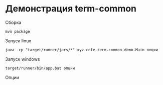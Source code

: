 Демонстрация term-common
===============================

Сборка

    mvn package

Запуск linux

    java -cp "target/runner/jars/*" xyz.cofe.term.common.demo.Main опции

Запуск windows

    target/runner/bin/app.bat опции

Опции